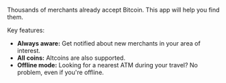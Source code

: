 Thousands of merchants already accept Bitcoin. This app will help you find them.

Key features:

- __Always aware:__ Get notified about new merchants in your area of interest.
- __All coins:__ Altcoins are also supported.
- __Offline mode:__ Looking for a nearest ATM during your travel? No problem, even if you're offline.
